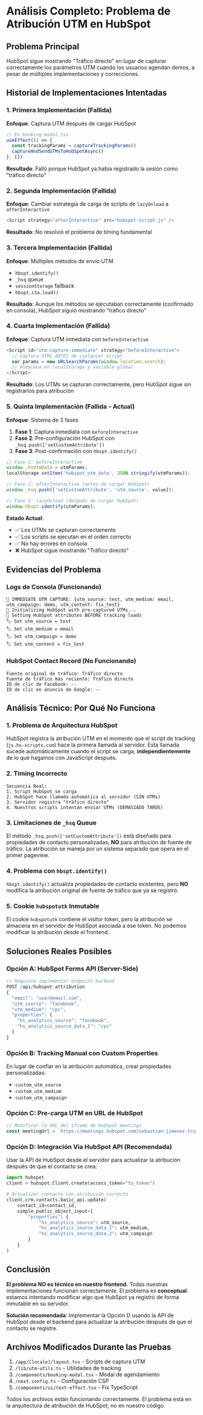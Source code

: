# Análisis Completo: Problema de Atribución UTM en HubSpot

## Problema Principal
HubSpot sigue mostrando "Tráfico directo" en lugar de capturar correctamente los parámetros UTM cuando los usuarios agendan demos, a pesar de múltiples implementaciones y correcciones.

## Historial de Implementaciones Intentadas

### 1. Primera Implementación (Fallida)
**Enfoque**: Captura UTM después de cargar HubSpot
```javascript
// En booking-modal.tsx
useEffect(() => {
  const trackingParams = captureTrackingParams()
  captureAndSendUTMsToHubSpotAsync()
}, [])
```
**Resultado**: Falló porque HubSpot ya había registrado la sesión como "tráfico directo"

### 2. Segunda Implementación (Fallida)
**Enfoque**: Cambiar estrategia de carga de scripts de `lazyOnload` a `afterInteractive`
```javascript
<Script strategy="afterInteractive" src="hubspot-script.js" />
```
**Resultado**: No resolvió el problema de timing fundamental

### 3. Tercera Implementación (Fallida)
**Enfoque**: Múltiples métodos de envío UTM
- `hbspt.identify()`
- `_hsq` queue
- `sessionStorage` fallback
- `hbspt.cta.load()`

**Resultado**: Aunque los métodos se ejecutaban correctamente (confirmado en consola), HubSpot siguió mostrando "tráfico directo"

### 4. Cuarta Implementación (Fallida)
**Enfoque**: Captura UTM inmediata con `beforeInteractive`
```javascript
<Script id="utm-capture-immediate" strategy="beforeInteractive">
  // Captura UTMs ANTES de cualquier script
  var params = new URLSearchParams(window.location.search);
  // Almacena en localStorage y variable global
</Script>
```
**Resultado**: Los UTMs se capturan correctamente, pero HubSpot sigue sin registrarlos para atribución

### 5. Quinta Implementación (Fallida - Actual)
**Enfoque**: Sistema de 3 fases
1. **Fase 1**: Captura inmediata con `beforeInteractive`
2. **Fase 2**: Pre-configuración HubSpot con `_hsq.push(['setCustomAttribute'])`
3. **Fase 3**: Post-confirmación con `hbspt.identify()`

```javascript
// Fase 1: beforeInteractive
window._hsUtmData = utmParams;
localStorage.setItem('hubspot_utm_data', JSON.stringify(utmParams));

// Fase 2: afterInteractive (antes de cargar HubSpot)
window._hsq.push(['setCustomAttribute', 'utm_source', value]);

// Fase 3: lazyOnload (después de cargar HubSpot)
window.hbspt.identify(utmParams);
```

**Estado Actual**:
- ✅ Los UTMs se capturan correctamente
- ✅ Los scripts se ejecutan en el orden correcto
- ✅ No hay errores en consola
- ❌ HubSpot sigue mostrando "Tráfico directo"

## Evidencias del Problema

### Logs de Consola (Funcionando)
```
🎯 IMMEDIATE UTM CAPTURE: {utm_source: test, utm_medium: email, utm_campaign: demo, utm_content: fix_test}
🔧 Initializing HubSpot with pre-captured UTMs...
📡 Setting HubSpot attributes BEFORE tracking loads
🏷️ Set utm_source = test
🏷️ Set utm_medium = email
🏷️ Set utm_campaign = demo
🏷️ Set utm_content = fix_test
```

### HubSpot Contact Record (No Funcionando)
```
Fuente original de tráfico: Tráfico directo
Fuente de tráfico más reciente: Tráfico directo
ID de clic de Facebook: --
ID de clic en anuncio de Google: --
```

## Análisis Técnico: Por Qué No Funciona

### 1. **Problema de Arquitectura HubSpot**
HubSpot registra la atribución UTM en el momento que el script de tracking (`js.hs-scripts.com`) hace la primera llamada al servidor. Esta llamada sucede automáticamente cuando el script se carga, **independientemente** de lo que hagamos con JavaScript después.

### 2. **Timing Incorrecto**
```
Secuencia Real:
1. Script HubSpot se carga
2. HubSpot hace llamada automática al servidor (SIN UTMs)
3. Servidor registra "tráfico directo"
4. Nuestros scripts intentan enviar UTMs (DEMASIADO TARDE)
```

### 3. **Limitaciones de `_hsq` Queue**
El método `_hsq.push(['setCustomAttribute'])` está diseñado para propiedades de contacto personalizadas, **NO** para atribución de fuente de tráfico. La atribución se maneja por un sistema separado que opera en el primer pageview.

### 4. **Problema con `hbspt.identify()`**
`hbspt.identify()` actualiza propiedades de contacto existentes, pero **NO** modifica la atribución original de fuente de tráfico que ya se registró.

### 5. **Cookie `hubspotutk` Inmutable**
El cookie `hubspotutk` contiene el visitor token, pero la atribución se almacena en el servidor de HubSpot asociada a ese token. No podemos modificar la atribución desde el frontend.

## Soluciones Reales Posibles

### Opción A: HubSpot Forms API (Server-Side)
```javascript
// Requiere implementar endpoint backend
POST /api/hubspot-attribution
{
  "email": "user@email.com",
  "utm_source": "facebook",
  "utm_medium": "cpc",
  "properties": {
    "hs_analytics_source": "facebook",
    "hs_analytics_source_data_1": "cpc"
  }
}
```

### Opción B: Tracking Manual con Custom Properties
En lugar de confiar en la atribución automática, crear propiedades personalizadas:
- `custom_utm_source`
- `custom_utm_medium`
- `custom_utm_campaign`

### Opción C: Pre-carga UTM en URL de HubSpot
```javascript
// Modificar la URL del iframe de HubSpot meetings
const meetingUrl = `https://meetings.hubspot.com/sebastian-jimenez-trujillo/lahausai-demo?utm_source=${utmSource}&utm_medium=${utmMedium}`
```

### Opción D: Integración Via HubSpot API (Recomendada)
Usar la API de HubSpot desde el servidor para actualizar la atribución después de que el contacto se crea:

```python
import hubspot
client = hubspot.Client.create(access_token="tu_token")

# Actualizar contacto con atribución correcta
client.crm.contacts.basic_api.update(
    contact_id=contact_id,
    simple_public_object_input={
        "properties": {
            "hs_analytics_source": utm_source,
            "hs_analytics_source_data_1": utm_medium,
            "hs_analytics_source_data_2": utm_campaign
        }
    }
)
```

## Conclusión

**El problema NO es técnico en nuestro frontend.** Todas nuestras implementaciones funcionan correctamente. El problema es **conceptual**: estamos intentando modificar algo que HubSpot ya registró de forma inmutable en su servidor.

**Solución recomendada**: Implementar la Opción D usando la API de HubSpot desde el backend para actualizar la atribución después de que el contacto se registre.

## Archivos Modificados Durante las Pruebas

1. `/app/[locale]/layout.tsx` - Scripts de captura UTM
2. `/lib/utm-utils.ts` - Utilidades de tracking
3. `/components/booking-modal.tsx` - Modal de agendamiento
4. `/next.config.ts` - Configuración CSP
5. `/components/ui/text-effect.tsx` - Fix TypeScript

Todos los archivos están funcionando correctamente. El problema está en la arquitectura de atribución de HubSpot, no en nuestro código.
